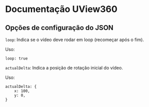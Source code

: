 Documentação UView360
=====================

Opções de configuração do JSON
-----

`loop`: Indica se o vídeo deve rodar em loop (recomeçar após o fim).

Uso:

```
loop: true
```

`actualDelta`: Indica a posição de rotação inicial do vídeo.

Uso:

```
actualDelta: {
    x: 100,
    y: 0,
}
```